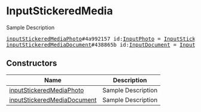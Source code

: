 # InputStickeredMedia

Sample Description

<pre>
<a href="../constructor/inputStickeredMediaPhoto.md">inputStickeredMediaPhoto</a>#4a992157 id:<a href="../type/InputPhoto.md">InputPhoto</a> = <a href="../type/InputStickeredMedia.md">InputStickeredMedia</a>;
<a href="../constructor/inputStickeredMediaDocument.md">inputStickeredMediaDocument</a>#438865b id:<a href="../type/InputDocument.md">InputDocument</a> = <a href="../type/InputStickeredMedia.md">InputStickeredMedia</a>;
</pre>

## Constructors

| Name | Description |
|------|-------------|
| [inputStickeredMediaPhoto](../constructor/inputStickeredMediaPhoto.md) | Sample Description |
| [inputStickeredMediaDocument](../constructor/inputStickeredMediaDocument.md) | Sample Description |

